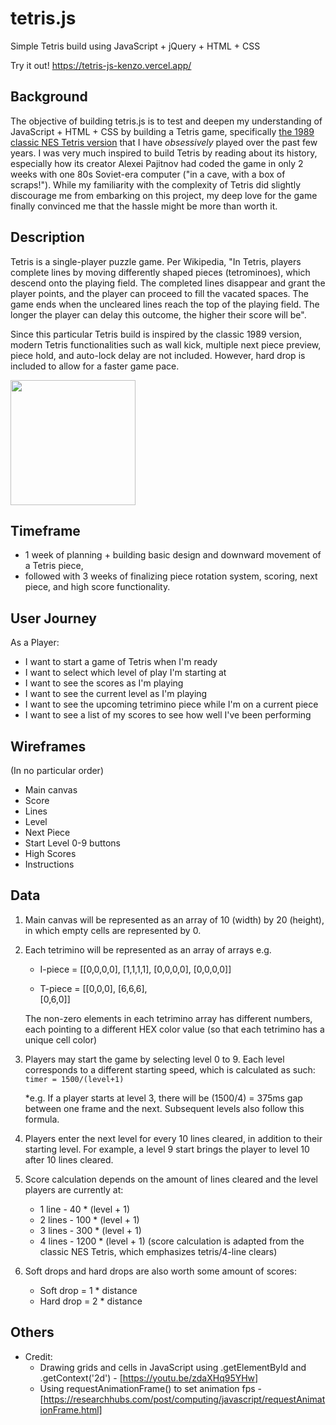# tetris.js
Simple Tetris build using JavaScript + jQuery + HTML + CSS

Try it out! https://tetris-js-kenzo.vercel.app/

## Background

The objective of building tetris.js is to test and deepen my understanding of JavaScript + HTML + CSS by building a Tetris game, specifically [the 1989 classic NES Tetris version](https://en.wikipedia.org/wiki/Tetris_(NES_video_game)) that I have *obsessively* played over the past few years. I was very much inspired to build Tetris by reading about its history, especially how its creator Alexei Pajitnov had coded the game in only 2 weeks with one 80s Soviet-era computer ("in a cave, with a box of scraps!"). While my familiarity with the complexity of Tetris did slightly discourage me from embarking on this project, my deep love for the game finally convinced me that the hassle might be more than worth it.

## Description

Tetris is a single-player puzzle game. Per Wikipedia, "In Tetris, players complete lines by moving differently shaped pieces (tetrominoes), which descend onto the playing field. The completed lines disappear and grant the player points, and the player can proceed to fill the vacated spaces. The game ends when the uncleared lines reach the top of the playing field. The longer the player can delay this outcome, the higher their score will be".

Since this particular Tetris build is inspired by the classic 1989 version, modern Tetris functionalities such as wall kick, multiple next piece preview, piece hold, and auto-lock delay are not included. However, hard drop is included to allow for a faster game pace.

<img src="https://i.imgur.com/NGDi5Wt.png" width="200">

## Timeframe

* 1 week of planning + building basic design and downward movement of a Tetris piece,
* followed with 3 weeks of finalizing piece rotation system, scoring, next piece, and high score functionality.

## User Journey

As a Player:

* I want to start a game of Tetris when I'm ready
* I want to select which level of play I'm starting at
* I want to see the scores as I'm playing
* I want to see the current level as I'm playing
* I want to see the upcoming tetrimino piece while I'm on a current piece
* I want to see a list of my scores to see how well I've been performing

## Wireframes
(In no particular order)
* Main canvas
* Score
* Lines
* Level 
* Next Piece
* Start Level 0-9 buttons
* High Scores
* Instructions

## Data

1. Main canvas will be represented as an array of 10 (width) by 20 (height), in which empty cells are represented by 0.
2. Each tetrimino will be represented as an array of arrays e.g.

    * I-piece = [[0,0,0,0],
                [1,1,1,1],
                [0,0,0,0],
                [0,0,0,0]]

    * T-piece = [[0,0,0],
                [6,6,6],  
                [0,6,0]]

    The non-zero elements in each tetrimino array has different numbers, each pointing to a different HEX color value (so that each tetrimino has a unique cell color)

3. Players may start the game by selecting level 0 to 9. Each level corresponds to a different starting speed, which is calculated as such: `timer = 1500/(level+1)`

    *e.g. If a player starts at level 3, there will be (1500/4) = 375ms gap between one frame and the next. Subsequent levels also follow this formula.

4. Players enter the next level for every 10 lines cleared, in addition to their starting level. For example, a level 9 start brings the player to level 10 after 10 lines cleared.

5. Score calculation depends on the amount of lines cleared and the level players are currently at:
    * 1 line - 40 * (level + 1)
    * 2 lines - 100 * (level + 1)
    * 3 lines - 300 * (level + 1)
    * 4 lines - 1200 * (level + 1)
    (score calculation is adapted from the classic NES Tetris, which emphasizes tetris/4-line clears)

6. Soft drops and hard drops are also worth some amount of scores:
    * Soft drop = 1 * distance
    * Hard drop = 2 * distance

## Others
* Credit:
   * Drawing grids and cells in JavaScript using .getElementById and .getContext('2d') - [https://youtu.be/zdaXHq95YHw]
   * Using requestAnimationFrame() to set animation fps - [https://researchhubs.com/post/computing/javascript/requestAnimationFrame.html]


